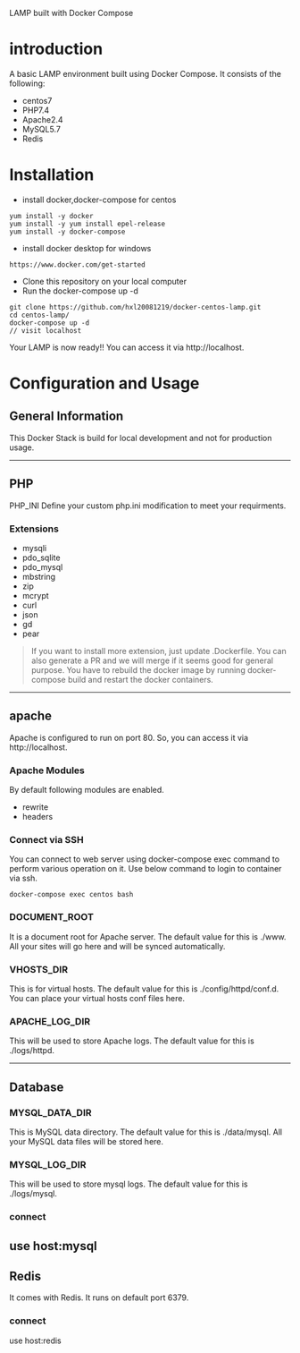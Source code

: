 LAMP built with Docker Compose
# introduction
A basic LAMP environment built using Docker Compose. It consists of the following:

- centos7
- PHP7.4
- Apache2.4
- MySQL5.7
- Redis

# Installation
- install docker,docker-compose for centos
```
yum install -y docker
yum install -y yum install epel-release
yum install -y docker-compose
```
- install docker desktop for windows
```
https://www.docker.com/get-started
```
- Clone this repository on your local computer
- Run the docker-compose up -d
```
git clone https://github.com/hxl20081219/docker-centos-lamp.git
cd centos-lamp/
docker-compose up -d
// visit localhost
```
Your LAMP is now ready!! You can access it via http://localhost.

# Configuration and Usage

## General Information
This Docker Stack is build for local development and not for production usage.

---
## PHP
PHP_INI Define your custom php.ini modification to meet your requirments.

### Extensions
- mysqli
- pdo_sqlite
- pdo_mysql
- mbstring
- zip
- mcrypt
- curl
- json
- gd
- pear

> If you want to install more extension, just update .Dockerfile. You can also generate a PR and we will merge if it seems good for general purpose. You have to rebuild the docker image by running docker-compose build and restart the docker containers.

---

## apache
Apache is configured to run on port 80. So, you can access it via http://localhost.

### Apache Modules
By default following modules are enabled.
- rewrite
- headers

### Connect via SSH
You can connect to web server using docker-compose exec command to perform various operation on it. Use below command to login to container via ssh.
```
docker-compose exec centos bash
```
### DOCUMENT_ROOT
It is a document root for Apache server. The default value for this is ./www. All your sites will go here and will be synced automatically.

### VHOSTS_DIR
This is for virtual hosts. The default value for this is ./config/httpd/conf.d. You can place your virtual hosts conf files here.

### APACHE_LOG_DIR
This will be used to store Apache logs. The default value for this is ./logs/httpd.

---
## Database

### MYSQL_DATA_DIR
This is MySQL data directory. The default value for this is ./data/mysql. All your MySQL data files will be stored here.

### MYSQL_LOG_DIR
This will be used to store mysql logs. The default value for this is ./logs/mysql.

### connect
use host:mysql
---

## Redis
It comes with Redis. It runs on default port 6379.

### connect
use host:redis
